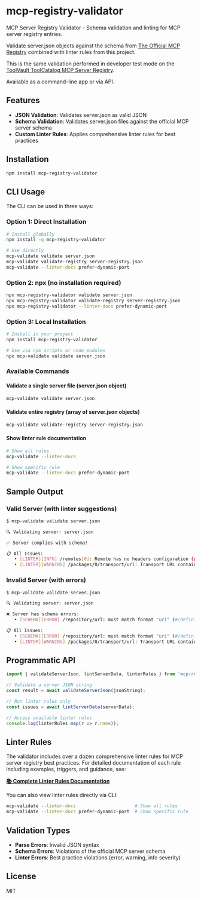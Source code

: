 # mcp-registry-validator

MCP Server Registry Validator - Schema validation and linting for MCP server registry entries.

Validate server.json objects against the schema from [The Official MCP Registry](https://github.com/modelcontextprotocol/registry/) combined with linter rules from this project.

This is the same validation performed in developer test mode on the [ToolVault ToolCatalog MCP Server Registry](https://teamsparkai.github.io/ToolCatalog/registry).

Available as a command-line app or via API.

## Features

- **JSON Validation**: Validates server.json as valid JSON
- **Schema Validation**: Validates server.json files against the official MCP server schema
- **Custom Linter Rules**: Applies comprehensive linter rules for best practices

## Installation

```bash
npm install mcp-registry-validator
```

## CLI Usage

The CLI can be used in three ways:

### Option 1: Direct Installation
```bash
# Install globally
npm install -g mcp-registry-validator

# Use directly
mcp-validate validate server.json
mcp-validate validate-registry server-registry.json
mcp-validate --linter-docs prefer-dynamic-port
```

### Option 2: npx (no installation required)
```bash
npx mcp-registry-validator validate server.json
npx mcp-registry-validator validate-registry server-registry.json
npx mcp-registry-validator --linter-docs prefer-dynamic-port
```

### Option 3: Local Installation
```bash
# Install in your project
npm install mcp-registry-validator

# Use via npm scripts or node_modules
npx mcp-validate validate server.json
```

### Available Commands

#### Validate a single server file (server.json object)
```bash
mcp-validate validate server.json
```

#### Validate entire registry (array of server.json objects)
```bash
mcp-validate validate-registry server-registry.json
```

#### Show linter rule documentation
```bash
# Show all rules
mcp-validate --linter-docs

# Show specific rule
mcp-validate --linter-docs prefer-dynamic-port
```

## Sample Output

### Valid Server (with linter suggestions)
```bash
$ mcp-validate validate server.json

🔍 Validating server: server.json

✅ Server complies with schema!

📋 All Issues:
   • [LINTER][INFO] /remotes[0]: Remote has no headers configuration (prefer-config-for-remote)
   • [LINTER][WARNING] /packages/0/transport/url: Transport URL contains hard-coded port 8080, consider using {port} variable substitution (prefer-dynamic-port)
```

### Invalid Server (with errors)
```bash
$ mcp-validate validate server.json

🔍 Validating server: server.json

❌ Server has schema errors:
   • [SCHEMA][ERROR] /repository/url: must match format "uri" (#/definitions/Repository/properties/url/format)

📋 All Issues:
   • [SCHEMA][ERROR] /repository/url: must match format "uri" (#/definitions/Repository/properties/url/format)
   • [LINTER][WARNING] /packages/0/transport/url: Transport URL contains hard-coded port 8080, consider using {port} variable substitution (prefer-dynamic-port)
```

## Programmatic API

```typescript
import { validateServerJson, lintServerData, linterRules } from 'mcp-registry-validator';

// Validate a server JSON string
const result = await validateServerJson(jsonString);

// Run linter rules only
const issues = await lintServerData(serverData);

// Access available linter rules
console.log(linterRules.map(r => r.name));
```

## Linter Rules

The validator includes over a dozen comprehensive linter rules for MCP server registry best practices. For detailed documentation of each rule including examples, triggers, and guidance, see:

**[📚 Complete Linter Rules Documentation](./linter.md)**

You can also view linter rules directly via CLI:
```bash
mcp-validate --linter-docs                      # Show all rules
mcp-validate --linter-docs prefer-dynamic-port  # Show specific rule
```

## Validation Types

- **Parse Errors**: Invalid JSON syntax
- **Schema Errors**: Violations of the official MCP server schema
- **Linter Errors**: Best practice violations (error, warning, info severity)

## License

MIT


